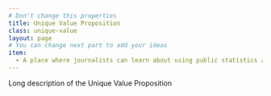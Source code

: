 ```yaml
---
# Don't change this properties
title: Unique Value Proposition
class: unique-value
layout: page
# You can change next part to add your ideas
item:
  - A place where journalists can learn about using public statistics and access the statistics they need for their work
---
```


Long description of the Unique Value Proposition
